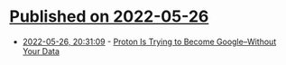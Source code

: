 # [Published on 2022-05-26](index.md)

* [2022-05-26, 20:31:09](https://news.ycombinator.com/item?id=31523019) - [Proton Is Trying to Become Google–Without Your Data](https://www.wired.com/story/proton-mail-calendar-drive-vpn/)

